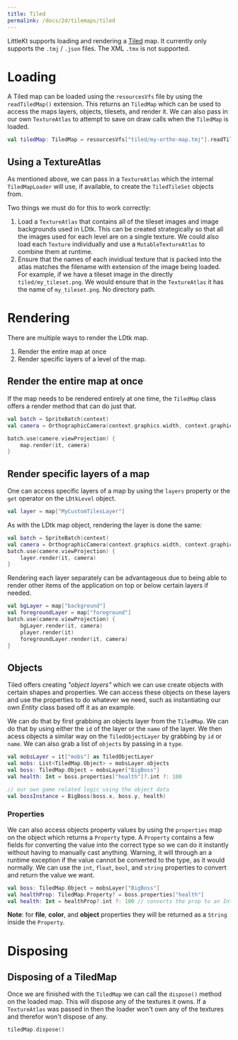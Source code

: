 ```yaml
---
title: Tiled
permalink: /docs/2d/tilemaps/tiled
---
```


LittleKt supports loading and rendering a [Tiled](https://www.mapeditor.org/) map. It currently only supports the `.tmj` / `.json` files. The XML `.tmx` is not supported.

# Loading

A Tiled map can be loaded using the `resourcesVfs` file by using the `readTiledMap()` extension. This returns an `TiledMap` which can be used to access the maps layers, objects, tilesets, and render it.
We can also pass in our own `TextureAtlas` to attempt to save on draw calls when the `TiledMap` is loaded.

```kotlin
val tiledMap: TiledMap = resourcesVfs["tiled/my-ortho-map.tmj"].readTiledMap()
```

## Using a TextureAtlas

As mentioned above, we can pass in a `TextureAtlas` which the internal `TiledMapLoader` will use, if available, to create the `TiledTileSet` objects from.

Two things we must do for this to work correctly:

1. Load a `TextureAtlas` that contains all of the tileset images and image backgrounds used in LDtk. This can be created strategically so that all the images used for each level are on a single texture. We could also load each `Texture` individually and use a `MutableTextureAtlas` to combine them at runtime.
2. Ensure that the names of each invidiual texture that is packed into the atlas matches the filename with extension of the image being loaded. For example, if we have a tileset image in the directly `tiled/my_tileset.png`. We would ensure that in the `TextureAtlas` it has the name of `my_tileset.png`. No directory path.

# Rendering

There are multiple ways to render the LDtk map.

1. Render the entire map at once
2. Render specific layers of a level of the map.

## Render the entire map at once

If the map needs to be rendered entirely at one time, the `TiledMap` class offers a render method that can do just that.

```kotlin
val batch = SpriteBatch(context)
val camera = OrthographicCamera(context.graphics.width, context.graphics.height)

batch.use(camere.viewProjection) {
    map.render(it, camera)
}
```

## Render specific layers of a map

One can access specific layers of a map by using the `layers` property or the `get` operator on the `LDtkLevel` object.

```kotlin
val layer = map["MyCustomTilesLayer"]
```

As with the LDtk map object, rendering the layer is done the same:

```kotlin
val batch = SpriteBatch(context)
val camera = OrthographicCamera(context.graphics.width, context.graphics.height)
batch.use(camere.viewProjection) {
    layer.render(it, camera)
}
```

Rendering each layer separately can be advantageous due to being able to render other items of the application on top or below certain layers if needed.

```kotlin
val bgLayer = map["background"]
val foregroundLayer = map["foreground"]
batch.use(camere.viewProjection) {
    bgLayer.render(it, camera)
    player.render(it)
    foregroundLayer.render(it, camera)
}
```

## Objects

Tiled offers creating _"object layers"_ which we can use create objects with certain shapes and properties. We can access these objects on these layers and use the properties to do whatever we need, such as instantiating our own _Entity_ class based off it as an example.

We can do that by first grabbing an objects layer from the `TiledMap`. We can do that by using either the `id` of the layer or the `name` of the layer. We then acess objects a similar way on the `TiledObjectLayer` by grabbing by `id` or `name`. We can also grab a list of `objects` by passing in a `type`.

```kotlin
val mobsLayer = it["mobs"] as TiledObjectLayer
val mobs: List<TiledMap.Object> = mobsLayer.objects
val boss: TiledMap.Object = mobsLayer["BigBoss"]
val health: Int = boss.properties["health"]?.int ?: 100

// our own game related logic using the object data
val bossInstance = BigBoss(boss.x, boss.y, health)
```

### Properties

We can also access objects property values by using the `properties` map on the object which returns a `Property` type. A `Property` contains a few fields for converting the value into the correct type so we can do it instantly without having to manually cast anything. Warning, it will through an a runtime exception if the value cannot be converted to the type, as it would normally. We can use the `int`, `float`, `bool`, and `string` properties to convert and return the value we want.

```kotlin
val boss: TiledMap.Object = mobsLayer["BigBoss"]
val healthProp: TiledMap.Property? = boss.properties["health"]
val health: Int = healthProp?.int ?: 100 // converts the prop to an Int
```

**Note**: for **file**, **color**, and **object** properties they will be returned as a `String` inside the `Property`.

# Disposing

## Disposing of a TiledMap

Once we are finished with the `TiledMap` we can call the `dispose()` method on the loaded map. This will dispose any of the textures it owns. If a `TextureAtlas` was passed in then the loader won't own any of the textures and therefor won't dispose of any.

```kotlin
tiledMap.dispose()
```
